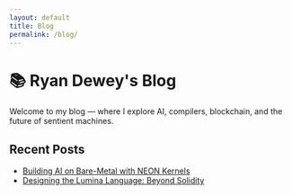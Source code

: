 ```yaml
---
layout: default
title: Blog
permalink: /blog/
---
```


# 📚 Ryan Dewey's Blog

Welcome to my blog — where I explore AI, compilers, blockchain, and the future of sentient machines.

## Recent Posts

- [Building AI on Bare-Metal with NEON Kernels](./2024-04-18-ai-on-neon.md)
- [Designing the Lumina Language: Beyond Solidity](./2024-04-12-lumina-language.md)
